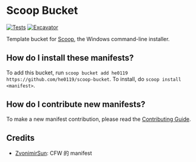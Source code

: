 # Scoop Bucket

<!-- Uncomment the following line after replacing placeholders -->
[![Tests](https://github.com/he0119/scoop-bucket/actions/workflows/ci.yml/badge.svg)](https://github.com/he0119/scoop-bucket/actions/workflows/ci.yml) [![Excavator](https://github.com/he0119/scoop-bucket/actions/workflows/excavator.yml/badge.svg)](https://github.com/he0119/scoop-bucket/actions/workflows/excavator.yml)

Template bucket for [Scoop](https://scoop.sh), the Windows command-line installer.

How do I install these manifests?
---------------------------------

To add this bucket, run `scoop bucket add he0119 https://github.com/he0119/scoop-bucket`. To install, do `scoop install <manifest>`.

How do I contribute new manifests?
----------------------------------

To make a new manifest contribution, please read the [Contributing Guide](https://github.com/ScoopInstaller/.github/blob/main/.github/CONTRIBUTING.md).

## Credits

- [ZvonimirSun](https://github.com/ZvonimirSun/scoop-iszy): CFW 的 manifest
